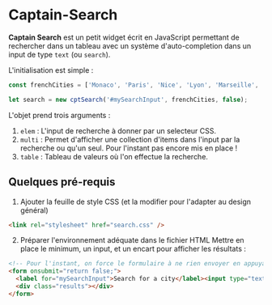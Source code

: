 # Captain-Search

**Captain Search** est un petit widget écrit en JavaScript permettant de rechercher dans un tableau avec un système d'auto-completion dans un input de type `text` (ou `search`).

L'initialisation est simple :

```javascript
const frenchCities = ['Monaco', 'Paris', 'Nice', 'Lyon', 'Marseille', 'Bordeaux', 'Saint-Etienne', 'Rennes', 'Troyes', 'Metz', 'Strasbourg', 'Lille', 'Nantes', 'Amiens', 'Caen', 'Montpelier', 'Guingamps', 'Dijon', 'Toulouse', 'Angers'];

let search = new cptSearch('#mySearchInput', frenchCities, false);
```
L'objet prend trois arguments :

1. `elem` :
	L'input de recherche à donner par un selecteur CSS.
2. `multi` :
	Permet d'afficher une collection d'items dans l'input par la recherche ou qu'un seul. Pour l'instant pas encore mis en place !
3. `table` :
	Tableau de valeurs où l'on effectue la recherche.


## Quelques pré-requis

1. Ajouter la feuille de style CSS (et la modifier pour l'adapter au design général)
```html
<link rel="stylesheet" href="search.css" />
```

2. Préparer l'environnement adéquate dans le fichier HTML
Mettre en place le minimum, un input, et un encart pour afficher les résultats :

```html
<!-- Pour l'instant, on force le formulaire à ne rien envoyer en appuyant sur "Enter" -->
<form onsubmit="return false;">
  <label for="mySearchInput">Search for a city</label><input type="text" placeholder="ex: Nice" id="mySearchInput" autocomplete="off" />
  <div class="results"></div>
</form>
```
